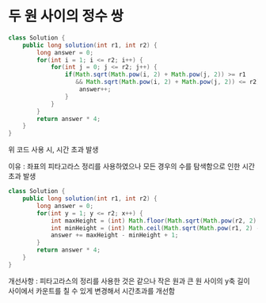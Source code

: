 # 두 원 사이의 정수 쌍

```java
class Solution {
    public long solution(int r1, int r2) {
        long answer = 0;
        for(int i = 1; i <= r2; i++) {
            for(int j = 0; j <= r2; j++) {
                if(Math.sqrt(Math.pow(i, 2) + Math.pow(j, 2)) >= r1 
                   && Math.sqrt(Math.pow(i, 2) + Math.pow(j, 2)) <= r2) {
                    answer++;
                }
            }
        }
        return answer * 4;
    }
}
```

위 코드 사용 시, 시간 초과 발생

이유 : 좌표의 피타고라스 정리를 사용하였으나 모든 경우의 수를 탐색함으로 인한 시간 초과 발생

```java
class Solution {
    public long solution(int r1, int r2) {
        long answer = 0;
        for(int y = 1; y <= r2; x++) {
            int maxHeight = (int) Math.floor(Math.sqrt(Math.pow(r2, 2) - Math.pow(y, 2)));
            int minHeight = (int) Math.ceil(Math.sqrt(Math.pow(r1, 2) - Math.pow(y, 2)));
            answer += maxHeight - minHeight + 1;
        }
        return answer * 4;
    }
}
```

개선사항 : 피타고라스의 정리를 사용한 것은 같으나 작은 원과 큰 원 사이의 y축 길이 사이에서 카운트를 칠 수 있게 변경해서 시간초과를 개선함